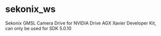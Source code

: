 # sekonix_ws

Sekonix GMSL Camera Drive for NVIDIA Drive AGX Xavier Developer Kit, can only be used for SDK 5.0.10